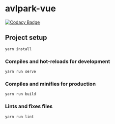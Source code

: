 # avlpark-vue

[![Codacy Badge](https://api.codacy.com/project/badge/Grade/fdd114440e4d4cb28c4983d1f45f609d)](https://app.codacy.com/app/conantp/avlpark-vue?utm_source=github.com&utm_medium=referral&utm_content=conantp/avlpark-vue&utm_campaign=Badge_Grade_Settings)

## Project setup
```
yarn install
```

### Compiles and hot-reloads for development
```
yarn run serve
```

### Compiles and minifies for production
```
yarn run build
```

### Lints and fixes files
```shell
yarn run lint
```
